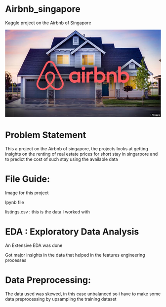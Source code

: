# Airbnb_singapore

Kaggle project on the Airbnb of Singapore 

![](airbnb.jpg)

# Problem Statement

This a project on the Airbnb of singapore, the projects looks at getting insights on the renting of real estate prices for short stay in singarpore and to predict the cost of such stay using the available data 

# File Guide:
Image for this project

Ipynb file

listings.csv : this is the data I worked with 

# EDA : Exploratory Data Analysis

An Extensive EDA was done 

Got major insights in the data that helped in the features engineering processes 

# Data Preprocessing:

The data used was skewed, in this case unbalanced so i have to make some data preprocessing by upsampling the training dataset  

